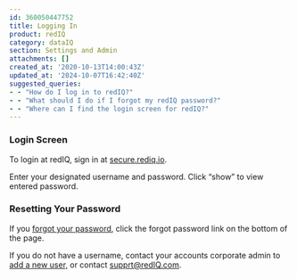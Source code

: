 ```yaml
---
id: 360050447752
title: Logging In
product: redIQ
category: dataIQ
section: Settings and Admin
attachments: []
created_at: '2020-10-13T14:00:43Z'
updated_at: '2024-10-07T16:42:40Z'
suggested_queries:
- - "How do I log in to redIQ?"
- - "What should I do if I forgot my redIQ password?"
- - "Where can I find the login screen for redIQ?"
---
```

### 

### **Login Screen**

To login at redIQ, sign in at [secure.rediq.io](https://secure.rediq.io/Account/Login/?ReturnUrl=https%3a%2f%2fsecure.rediq.io%2f).

Enter your designated username and password. Click “show” to view entered password.

### **Resetting Your Password**

If you [forgot your password](https://rediq.zendesk.com/hc/en-us/articles/360036507371-Password-Recovery), click the forgot password link on the bottom of the page.

If you do not have a username, contact your accounts corporate admin to [add a new user,](https://rediq.zendesk.com/hc/en-us/articles/360036139712-Add-Manage-Users) or contact [supprt@redIQ.com](https://berkadia-my.sharepoint.com/personal/strotman_berkadia_com/Documents/Microsoft%20Teams%20Chat%20Files/supprt@redIQ.com).
